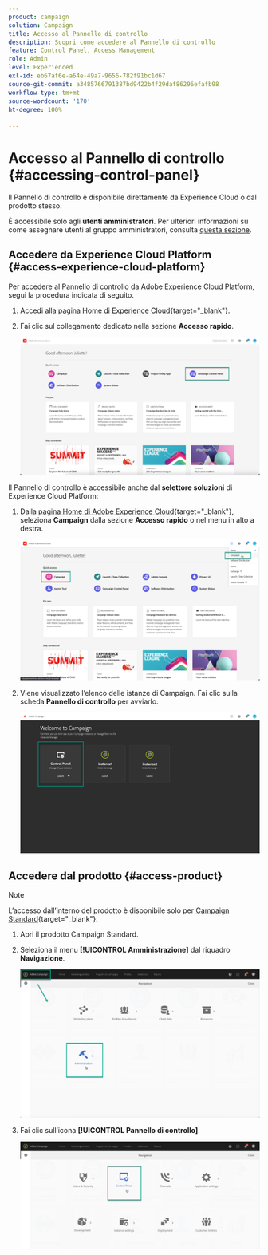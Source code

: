 ```yaml
---
product: campaign
solution: Campaign
title: Accesso al Pannello di controllo
description: Scopri come accedere al Pannello di controllo
feature: Control Panel, Access Management
role: Admin
level: Experienced
exl-id: eb67af6e-a64e-49a7-9656-782f91bc1d67
source-git-commit: a3485766791387bd9422b4f29daf86296efafb98
workflow-type: tm+mt
source-wordcount: '170'
ht-degree: 100%

---
```


# Accesso al Pannello di controllo {#accessing-control-panel}

Il Pannello di controllo è disponibile direttamente da Experience Cloud o dal prodotto stesso.

È accessibile solo agli **utenti amministratori**. Per ulteriori informazioni su come assegnare utenti al gruppo amministratori, consulta [questa sezione](../../discover/using/managing-permissions.md).

## Accedere da Experience Cloud Platform {#access-experience-cloud-platform}

Per accedere al Pannello di controllo da Adobe Experience Cloud Platform, segui la procedura indicata di seguito.

1. Accedi alla [pagina Home di Experience Cloud](https://experiencecloud.adobe.com/){target="_blank"}.

1. Fai clic sul collegamento dedicato nella sezione **Accesso rapido**.

   ![](assets/do-not-localize/quickaccess.png)

Il Pannello di controllo è accessibile anche dal **selettore soluzioni** di Experience Cloud Platform:

1. Dalla [pagina Home di Adobe Experience Cloud](https://experiencecloud.adobe.com/){target="_blank"}, seleziona **Campaign** dalla sezione **Accesso rapido** o nel menu in alto a destra.

   ![](assets/do-not-localize/control_panel_access1.png)

1. Viene visualizzato l’elenco delle istanze di Campaign. Fai clic sulla scheda **Pannello di controllo** per avviarlo.

   ![](assets/do-not-localize/control_panel_access2.png)

## Accedere dal prodotto {#access-product}

>[!NOTE]
>
>L’accesso dall’interno del prodotto è disponibile solo per [Campaign Standard](https://experienceleague.adobe.com/docs/campaign-standard/using/campaign-standard-home.html?lang=it){target="_blank"}.

1. Apri il prodotto Campaign Standard.

1. Seleziona il menu **[!UICONTROL Amministrazione]** dal riquadro **Navigazione**.

   ![](assets/control_panel_access3.png)

1. Fai clic sull’icona **[!UICONTROL Pannello di controllo]**.

   ![](assets/control_panel_access4.png)
